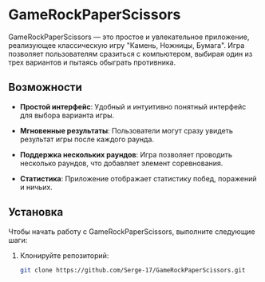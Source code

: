 # GameRockPaperScissors

GameRockPaperScissors — это простое и увлекательное приложение, реализующее классическую игру "Камень, Ножницы, Бумага". Игра позволяет пользователям сразиться с компьютером, выбирая один из трех вариантов и пытаясь обыграть противника.

## Возможности

- **Простой интерфейс**: Удобный и интуитивно понятный интерфейс для выбора варианта игры.

- **Мгновенные результаты**: Пользователи могут сразу увидеть результат игры после каждого раунда.

- **Поддержка нескольких раундов**: Игра позволяет проводить несколько раундов, что добавляет элемент соревнования.

- **Статистика**: Приложение отображает статистику побед, поражений и ничьих.

## Установка

Чтобы начать работу с GameRockPaperScissors, выполните следующие шаги:

1. Клонируйте репозиторий:
   ```bash
   git clone https://github.com/Serge-17/GameRockPaperScissors.git
